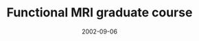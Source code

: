 ---
title: "Functional MRI graduate course"
project_id: 
date: 2002-09-06
conference_id: ""
presenters:
   - peter_bandettini
summary: "<p>Functional MRI graduate course, MCW, Milwaukee, WI</p>"
file: /assets/presentations/T127.pdf
filename: T127.pdf
layout: presentation
---